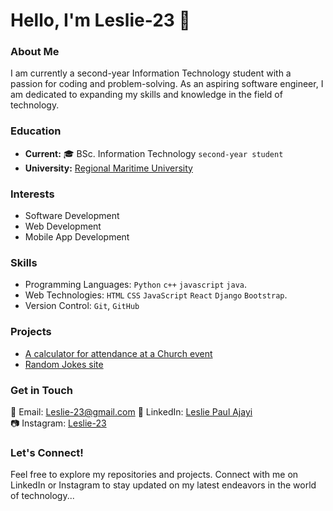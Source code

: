 # Hello, I'm Leslie-23 👋

### About Me
I am currently a second-year Information Technology student with a passion for coding and problem-solving. As an aspiring software engineer, I am dedicated to expanding my skills and knowledge in the field of technology.

### Education
- **Current:** 🎓 BSc. Information Technology `second-year student`  
- **University:** [Regional Maritime University](https://rmu.edu.gh/)
  

### Interests
- Software Development
- Web Development
- Mobile App Development

### Skills
- Programming Languages: `Python` `c++`  `javascript` `java`.
- Web Technologies: `HTML` `CSS` `JavaScript` `React` `Django` `Bootstrap`.
- Version Control: `Git`, `GitHub`

### Projects
- [A calculator for attendance at a Church event](https://wci-spintex-attendance.netlify.app/)
- [Random Jokes site](https://mordecai-and-rigby-fun2.netlify.app/)


### Get in Touch
📧 Email: [Leslie-23@gmail.com](leslieajayi27@gmail.com) 
🔗 LinkedIn: [Leslie Paul Ajayi](https://www.linkedin.com/in/leslie-paul-ajayi-45a725279?utm_source=share&utm_campaign=share_via&utm_content=profile&utm_medium=android_app)  
📷 Instagram: [Leslie-23](https://www.instagram.com/i_am.leslie/)


### Let's Connect!
Feel free to explore my repositories and projects. Connect with me on LinkedIn or Instagram to stay updated on my latest endeavors in the world of technology...
